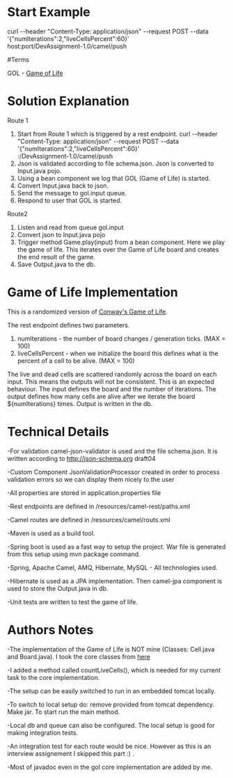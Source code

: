 # Start Example

curl  --header "Content-Type: application/json" --request POST --data '{"numIterations":2,"liveCellsPercent":60}' \
 host:port/DevAssignment-1.0/camel/push
 
#Terms

GOL - [Game of Life](https://en.wikipedia.org/wiki/Conway%27s_Game_of_Life)

# Solution Explanation

Route 1
1. Start from Route 1 which is triggered by a rest endpoint.
curl  --header "Content-Type: application/json" --request POST --data '{"numIterations":2,"liveCellsPercent":60}' \
 <host>:<port>/DevAssignment-1.0/camel/push
2. Json is validated according to file schema.json. Json is converted to Input.java pojo.
3. Using a bean component we log that GOL (Game of Life) is started.
4. Convert Input.java back to json.
5. Send the message to gol.input queue.
6. Respond to user that GOL is started.

Route2
1. Listen and read from queue gol.input
2. Convert json to Input.java pojo
3. Trigger method Game.play(input) from a bean component. Here we play the game of life. 
   This iterates over the Game of Life board and creates the end result of the game.
4. Save Output.java to the db.

# Game of Life Implementation

This is a randomized version of [Conway's Game of Life](https://en.wikipedia.org/wiki/Conway%27s_Game_of_Life).

The rest endpoint defines two parameters.
1. numIterations - the number of board changes / generation ticks. (MAX = 100)
2. liveCellsPercent - when we initialize the board this defines what is the percent of a cell to be alive. (MAX = 100)

The live and dead cells are scattered randomly across the board on each input. This means the outputs will not be consistent.
This is an expected behaviour.
The input defines the board and the number of iterations.
The output defines how many cells are alive after we iterate the board ${numIterations} times. Output is written in the db.

# Technical Details

-For validation camel-json-validator is used and the file schema.json. It is written according to http://json-schema.org  draft04

-Custom Component JsonValidationProcessor created in order to process validation errors so we can display them nicely to the user

-All properties are stored in application.properties file

-Rest endpoints are defined in /resources/camel-rest/paths.xml

-Camel routes are defined in /resources/camel/routs.xml

-Maven is used as a build tool.

-Spring boot is used as a fast way to setup the project. War file is generated from this setup using mvn package command.

-Spring, Apache Camel, AMQ, Hibernate, MySQL - All technologies used.

-Hibernate is used as a JPA implementation. Then camel-jpa component is used to store the Output.java in db.

-Unit tests are written to test the game of life.


# Authors Notes

-The implementation of the Game of Life is NOT mine (Classes: Cell.java and Board.java). I took the core classes from [here](https://github.com/inoryy/game-of-life-java/tree/master/src/main/java/gof/core)

-I added a method called countLiveCells(), which is needed for my current task to the core implementation.

-The setup can be easily switched to run in an embedded tomcat locally.

-To switch to local setup do: remove <scope>provided</scope> from tomcat dependency. Make <packaging>jar</packaging>. To start run the main method.

-Local db and queue can also be configured. The local setup is good for making integration tests.

-An integration test for each route would be nice. However as this is an interview assignement I skipped this part :) .

-Most of javadoc even in the gol core implementation are added by me.





